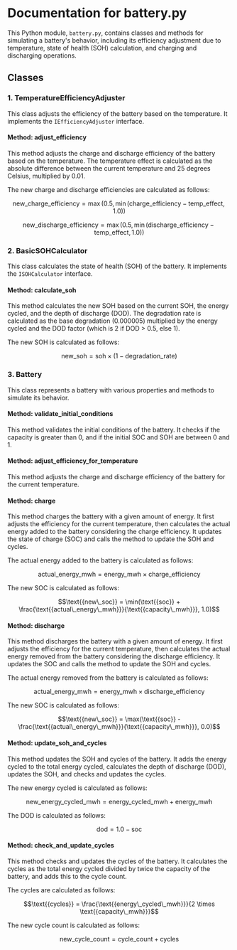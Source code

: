 # Documentation for battery.py

This Python module, `battery.py`, contains classes and methods for simulating a battery's behavior, including its efficiency adjustment due to temperature, state of health (SOH) calculation, and charging and discharging operations.

## Classes

### 1. TemperatureEfficiencyAdjuster

This class adjusts the efficiency of the battery based on the temperature. It implements the `IEfficiencyAdjuster` interface.

#### Method: adjust_efficiency

This method adjusts the charge and discharge efficiency of the battery based on the temperature. The temperature effect is calculated as the absolute difference between the current temperature and 25 degrees Celsius, multiplied by 0.01.

The new charge and discharge efficiencies are calculated as follows:

$$\text{{new\_charge\_efficiency}} = \max(0.5, \min(\text{{charge\_efficiency}} - \text{{temp\_effect}}, 1.0))$$

$$\text{{new\_discharge\_efficiency}} = \max(0.5, \min(\text{{discharge\_efficiency}} - \text{{temp\_effect}}, 1.0))$$

### 2. BasicSOHCalculator

This class calculates the state of health (SOH) of the battery. It implements the `ISOHCalculator` interface.

#### Method: calculate_soh

This method calculates the new SOH based on the current SOH, the energy cycled, and the depth of discharge (DOD). The degradation rate is calculated as the base degradation (0.000005) multiplied by the energy cycled and the DOD factor (which is 2 if DOD > 0.5, else 1).

The new SOH is calculated as follows:

$$\text{{new\_soh}} = \text{{soh}} \times (1 - \text{{degradation\_rate}})$$

### 3. Battery

This class represents a battery with various properties and methods to simulate its behavior.

#### Method: validate_initial_conditions

This method validates the initial conditions of the battery. It checks if the capacity is greater than 0, and if the initial SOC and SOH are between 0 and 1.

#### Method: adjust_efficiency_for_temperature

This method adjusts the charge and discharge efficiency of the battery for the current temperature.

#### Method: charge

This method charges the battery with a given amount of energy. It first adjusts the efficiency for the current temperature, then calculates the actual energy added to the battery considering the charge efficiency. It updates the state of charge (SOC) and calls the method to update the SOH and cycles.

The actual energy added to the battery is calculated as follows:

$$\text{{actual\_energy\_mwh}} = \text{{energy\_mwh}} \times \text{{charge\_efficiency}}$$

The new SOC is calculated as follows:

$$\text{{new\_soc}} = \min(\text{{soc}} + \frac{\text{{actual\_energy\_mwh}}}{\text{{capacity\_mwh}}}, 1.0)$$

#### Method: discharge

This method discharges the battery with a given amount of energy. It first adjusts the efficiency for the current temperature, then calculates the actual energy removed from the battery considering the discharge efficiency. It updates the SOC and calls the method to update the SOH and cycles.

The actual energy removed from the battery is calculated as follows:

$$\text{{actual\_energy\_mwh}} = \text{{energy\_mwh}} \times \text{{discharge\_efficiency}}$$

The new SOC is calculated as follows:

$$\text{{new\_soc}} = \max(\text{{soc}} - \frac{\text{{actual\_energy\_mwh}}}{\text{{capacity\_mwh}}}, 0.0)$$

#### Method: update_soh_and_cycles

This method updates the SOH and cycles of the battery. It adds the energy cycled to the total energy cycled, calculates the depth of discharge (DOD), updates the SOH, and checks and updates the cycles.

The new energy cycled is calculated as follows:

$$\text{{new\_energy\_cycled\_mwh}} = \text{{energy\_cycled\_mwh}} + \text{{energy\_mwh}}$$

The DOD is calculated as follows:

$$\text{{dod}} = 1.0 - \text{{soc}}$$

#### Method: check_and_update_cycles

This method checks and updates the cycles of the battery. It calculates the cycles as the total energy cycled divided by twice the capacity of the battery, and adds this to the cycle count.

The cycles are calculated as follows:

$$\text{{cycles}} = \frac{\text{{energy\_cycled\_mwh}}}{2 \times \text{{capacity\_mwh}}}$$

The new cycle count is calculated as follows:

$$\text{{new\_cycle\_count}} = \text{{cycle\_count}} + \text{{cycles}}$$
